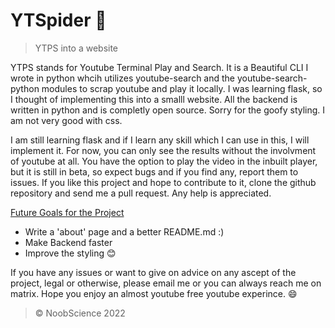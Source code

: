 # YTSpider 🚀
> YTPS into a website

YTPS stands for Youtube Terminal Play and Search. It is a Beautiful CLI I wrote in python whcih utilizes youtube-search and the youtube-search-python modules to scrap youtube and play it locally. I was learning flask, so I thought of implementing this into a smalll website. All the backend is written in python and is completly open source. Sorry for the goofy styling. I am not very good with css.

I am still learning flask and if I learn any skill which I can use in this, I will implement it. For now, you can only see the results without the involvment of youtube at all. You have the option to play the video in the inbuilt player, but it is still in beta, so expect bugs and if you find any, report them to issues. If you like this project and hope to contribute to it, clone the github repository and send me a pull request. Any help is appreciated.

<u>Future Goals for the Project</u>

- Write a 'about' page and a better README.md :)
- Make Backend faster
- Improve the styling 😊

If you have any issues or want to give on advice on any ascept of the project, legal or otherwise, please email me or you can always reach me on matrix. Hope you enjoy an almost youtube free youtube experince. 😄

> © NoobScience 2022
